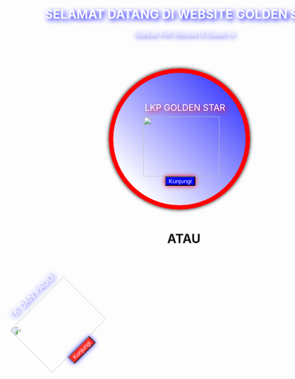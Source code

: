 <!doctype html>
<html>
<head>
<meta charset="utf-8">
<title>Untitled Document</title>
<style>
  @charset "utf-8";
#pembungkus{
	width:960px;
	height:auto;
	margin:auto;

}
body{
	background-image:url(ground-back-background-images-music.jpg);
	background-repeat:no-repeat;
}
#judul{
	color:#FFF;
	text-align:center;
	margin-bottom:80px;
	margin-top:50px;
	text-shadow:4px 4px 11px #00F;

}


#or{
	color:#FFF;
	float:left;
	margin-top:100px;
	text-shadow: 0px 0px 8px #F0F;
}

#box{
	width:300px;;
	height:300px;
	border:10px;
	float:left;
	margin-left:90px;
	margin-right:30px;
	transition: .3s;
	animation-name:putar;
	animation-duration: 3s;
	animation-iteration-count:1;
	animation-play-state:paused;
	opacity:.83;
	
}


@keyframes putar{
	0%{transform:rotateZ(0deg);}
	100%{transform:rotateZ(360deg);}
}

#kotak{
	width:320px;;
	height:250px;
	border:10px;
	float:left;
	margin-left:90px;
	margin-right:30px;
	position:relative;
	right:110px;
	bottom:295px;
	z-index:-3;
	
}
#kotak1{
	width:320px;;
	height:250px;
	border:10px;
	float:left;
	margin-left:90px;
	margin-right:30px;
	position:relative;
	right:110px;
	bottom:295px;
	z-index:-3;
	
}
#box1{
	width:300px;
	height:300px;
	background-image:linear-gradient(#4848FF, #FFF);
	border-radius:160px;
	border:10px solid #F00;
	box-shadow:0px 0px 8px #000;
	transform:rotateZ(45deg);
	transition: .5s;
	position:relative;
	right:10px;
	bottom:10px;
	
	
}
#box1 p{
  text-align:left;
  box-sizing: border-box;
  font-size: 20px;
  transform: rotate(-45deg);
  color:#FFF;
  text-shadow:4px 4px 11px #F00;
}
#box1 img{
	margin-left:83px;
}
#box1 button{
	margin-left:133px;
	background-color:#00F;
	color:#FFF;
	box-shadow:0px 0px 11px #F00;
}
#box:hover #box1{
  border-radius: 0;
}
#box:hover #kotak{
	  border-right:10px solid #00F;
	  border-left:10px solid #00F;
}
#box:hover{
  border: 10px solid #00F;
  animation-play-state:running;
  background-color:#F00;
  
}
#box2{
	width:300px;;
	height:300px;
	border:10px;
	float:left;
	margin-left:30px;
	margin-right:60px;
	transition: .3s;
	animation-name:mutar;
	animation-duration: 3s;
	animation-iteration-count:1;
	animation-play-state:paused;
	opacity:.83;
}

@keyframes mutar{
	0%{transform:rotateZ(0deg);}
	100%{transform:rotateZ(360deg);}
}

#box4{
	width:300px;
	height:300px;
	background-image:linear-gradient(#F00, #FFF);
	border-radius:160px;
	border:10px solid #00F;
	box-shadow:0px 0px 8px #000;
	transform:rotateZ(45deg);
	transition: .5s;
	position:relative;
	right:10px;
	bottom:10px;
	
}
#box4 p{
  text-align:left;
  box-sizing: border-box;
  font-size: 20px;
  transform: rotate(-45deg);
  color:#FFF;
  text-shadow:4px 4px 11px #00F;
}
#box4 img{
	margin-left:83px;
}
#box4 button{
	margin-left:133px;
	background-color:#F00;
	color:#FFF;
	box-shadow:0px 0px 11px #00F;
}

#box2:hover #box4{
  border-radius: 0;
}
#box2:hover #kotak1{
	  border-right:10px solid #F00;
	  border-left:10px solid #F00;
}
#box2:hover{
	animation-play-state:running;
	 border: 10px solid #F00;
	 background-color:#00F;
  
}
</style>
</head>

<body>

<div id="pembungkus" align="center">
<div id="judul">
<h1 class="tracking-in-expand">SELAMAT DATANG DI WEBSITE GOLDEN STAR</h1>
Silahkan Pilih Website Di Bawah ini
</div>
<div id="box">
<div id="box1"><br><p align="left">LKP GOLDEN STAR<p><br><img src="FB_IMG_1431860143726.png" width="173" height="136"><br>
<button>Kunjungi</button>
</div>
<div id="kotak"></div>
</div>
<div id="or">
  <h1 align="center">ATAU</h1>
</div>
<div id="box2">
<div id="box4"><br><p>&nbsp;&nbsp;&nbsp;TK DAN PAUD<p><br><img src="tkpaud.png" width="173" height="136"><br>
<button>Kunjungi</button></div>
<div id="kotak1"></div>
</div>


</div>
</body>
</html>
